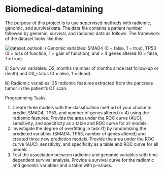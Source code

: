 # Biomedical-datamining
The purpose of this project is to use supervised methods with radiomic, genomic, and survival data. 
The data file contains a patient number followed by genomic, survival, and radiomic data as follows:
The framework of the dataset looks like this:

![dataset_outlook](dataset_outlook.png)
i) Genomic variables: SMAD4 (0 = false, 1 = true), TP53 (0 = loss of function, 1 = gain of function), and > 4 genes altered (0 = false, 1 = true).

ii) Survival variables: OS_months (number of months since last follow-up or death) and OS_status (0 = alive, 1 = dead).

iii) Radiomic variables: 35 radiomic features extracted from the pancreas tumor in the patient’s CT scan.

Programming Tasks
1. Create three models with the classification method of your choice to predict SMAD4, TP53, and number of genes altered (> 4) using the radiomic features. Provide the area under the ROC curve (AUC), sensitivity, and specificity as a table and ROC curve for all models.
2. Investigate the degree of overfitting in task (1) by randomizing the predicted variables (SMAD4, TP53, number of genes altered) and created three new prediction models. Provide the area under the ROC curve (AUC), sensitivity, and specificity as a table and ROC curve for all models.
3. Test the association between radiomic and genomic variables with time-dependent survival analysis. Provide a survival curve for the radiomic and genomic variables and a table with p-values.
